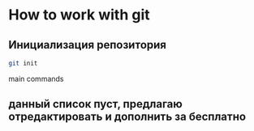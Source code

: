 # How to work with git

## Инициализация репозитория

```sh
git init
```

main commands

## данный список пуст, предлагаю отредактировать и дополнить за бесплатно ##
